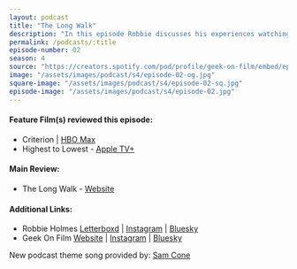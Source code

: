 ```yaml
---
layout: podcast
title: "The Long Walk"
description: "In this episode Robbie discusses his experiences watching High and Low and then Highest 2 Lowest before a main review of the latest Stephen King adaptation The Long Walk."
permalink: /podcasts/:title
episode-number: 02
season: 4
source: "https://creators.spotify.com/pod/profile/geek-on-film/embed/episodes/S4-E02---The-Long-Walk-e38lvlf"
image: "/assets/images/podcast/s4/episode-02-og.jpg"
square-image: "/assets/images/podcast/s4/episode-02-sq.jpg"
episode-image: "/assets/images/podcast/s4/episode-02.jpg"
---
```

<section>
<h4>Feature Film(s) reviewed this episode:</h4>
  <ul>
    <li>
      <High and Low - <a href="https://www.criterionchannel.com/high-and-low" rel="ugc noopener noreferrer" target="_blank">Criterion</a> | <a href="https://www.hbomax.com/movies/high-and-low/6fff4da0-589e-40db-83c6-bbe454e2b242" rel="ugc noopener noreferrer" target="_blank">HBO Max</a>
    </li>
    <li>
      Highest to Lowest - <a href="https://tv.apple.com/us/movie/highest-2-lowest/umc.cmc.3rbg43tt2brl2cp5wwacfrmhx" rel="ugc noopener noreferrer" target="_blank">Apple TV+</a>
    </li>
  </ul>
  
</section>
<section>
  <h4>Main Review:</h4>
    <ul>
      <li>
        The Long Walk - <a href="https://www.thelongwalk.movie/" rel="ugc noopener noreferrer" target="_blank">Website</a>
      </li>
    </ul>
</section>
<section>
  <h4>Additional Links:</h4>
  <ul>
    <li>Robbie Holmes <a href="https://letterboxd.com/robbiethegeek/" rel="ugc noopener noreferrer" target="_blank">Letterboxd</a> | <a href="https://www.instagram.com/robbiethegeek/" rel="ugc noopener noreferrer" target="_blank">Instagram</a> | <a href="https://bsky.app/profile/robbiethegeek.bsky.social" rel="ugc noopener noreferrer" target="_blank">Bluesky</a></li>
    <li>Geek On Film <a href="https://geekonfilm.com/" rel="ugc noopener noreferrer" target="_blank">Website</a> | <a href="https://www.instagram.com/geekonfilmcom/" rel="ugc noopener noreferrer" target="_blank">Instagram</a> | <a href="https://bsky.app/profile/geekonfilm.bsky.social" rel="ugc noopener noreferrer" target="_blank">Bluesky</a></li>    
  </ul>
  <p>New podcast theme song provided by: <a href="https://www.instagram.com/samconemusic/" target="_blank" rel="ugc noopener noreferrer">Sam Cone</a></p>
</section>

